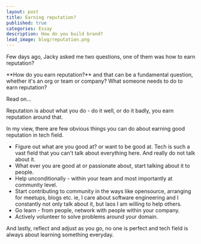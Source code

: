 ```yaml
---
layout: post
title: Earning reputation?
published: true
categories: Essay
description: How do you build brand?
lead_image: blog/reputation.png
---
```


<p>
Few days ago, Jacky asked me two questions, one of them was how to earn reputation? 
</p>
**How do you earn reputation?** and that can be a fundamental question, whether it's an org or team or company?
What someone needs to do to earn reputation? 

Read on...


<blockquote class="twitter-tweet "><p lang="en" dir="ltr">
    <a href="https://twitter.com/jackyfat2fit/status/1697812843528405339?s=20">
    </a></p>
</blockquote>

<script async src="https://platform.twitter.com/widgets.js" charset="utf-8"></script>   

Reputation is about what you do - do it well, or do it badly, you earn reputation around that. 

In my view, there are few obvious things you can do about earning good reputation in tech field. 

* Figure out what are you good at? or want to be good at. Tech is such a vast field that you can't talk about everything here. And really do not talk about it.
* What ever you are good at or passionate about, start talking about it to people.
* Help unconditionally - within your team and most importantly at community level.
* Start contributing to community in the ways like opensource, arranging for meetups, blogs etc. ie, I care about software engineering and I constantly not only talk about it, but laos I am willing to help others.
* Go learn - from people, network with people within your company.
* Actively volunteer to solve problems around your domain.

And lastly, reflect and adjust as you go, no one is perfect and tech field is always about learning something everyday.







